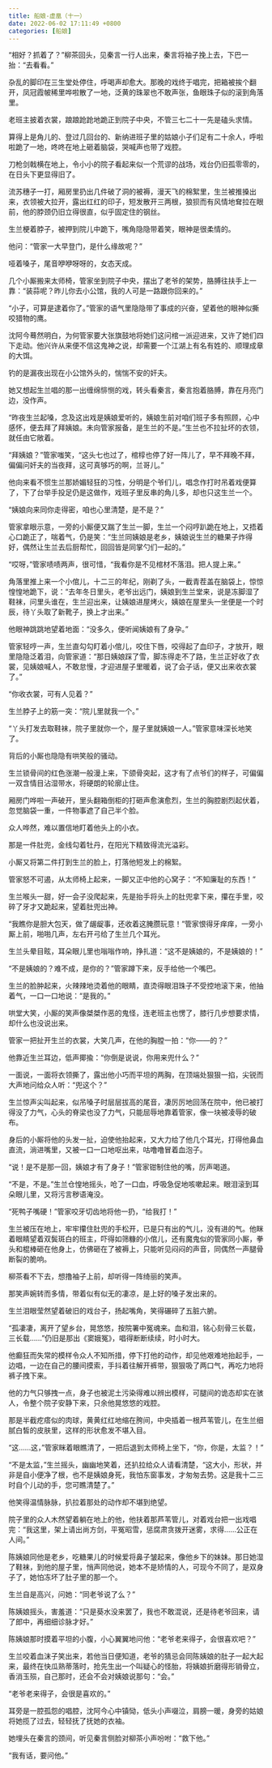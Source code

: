```yaml
---
title: 船娘-虚凰（十一）
date: 2022-06-02 17:11:49 +0800
categories: [船娘]
---
```


“相好？抓着了？”柳茶回头，见秦言一行人出来，秦言将袖子挽上去，下巴一抬：“去看看。”

杂乱的脚印在三生堂处停住，呼喝声却愈大。那晚的戏终于唱完，把箱被挨个翻开，凤冠霞帔稀里哗啦散了一地，泛黄的珠翠也不敢声张，鱼眼珠子似的滚到角落里。

老班主披着衣裳，踉踉跄跄地跪正到院子中央，不管三七二十一先是磕头求情。

算得上是角儿的、登过几回台的、新纳进班子里的姑娘小子们足有二十余人，呼啦啦跪了一地，咚咚在地上砸着脑袋，哭喊声也带了戏腔。

刀枪剑戟横在地上，令小小的院子看起来似一个荒谬的战场，戏台仍旧孤零零的，在日头下更显得旧了。

流苏穗子一打，厢房里扔出几件破了洞的被褥，漫天飞的棉絮里，生兰被推搡出来，衣领被大拉开，露出红红的印子，短发散开三两根，狼狈而有风情地耷拉在眼前，他的脖颈仍旧立得很直，似乎固定住的钢丝。

生兰梗着脖子，被押到院儿中跪下，嘴角隐隐带着笑，眼神是很柔情的。

他问：“管家一大早登门，是什么缘故呢？”

哑着嗓子，尾音咿咿呀呀的，女态天成。

几个小厮搬来太师椅，管家坐到院子中央，摆出了老爷的架势，胳膊往扶手上一靠：“装蒜呢？昨儿你去小公馆，我的人可是一路跟你回来的。”

“小子，可算是逮着你了。”管家的语气里隐隐带了事成的兴奋，望着他的眼神似撕咬猎物的鹰。

沈阿今蓦然明白，为何管家要大张旗鼓地将她们这问棺一派迎进来，又许了她们四下走动。他兴许从来便不信这鬼神之说，却需要一个江湖上有名有姓的、顺理成章的大饵。

钓的是漏夜出现在小公馆外头的，惴惴不安的奸夫。

她又想起生兰唱的那一出缠绵悱恻的戏，转头看秦言，秦言抱着胳膊，靠在月亮门边，没作声。

“昨夜生兰起嗓，念及这出戏是姨娘爱听的，姨娘生前对咱们班子多有照顾，心中感怀，便去拜了拜姨娘。未向管家报备，是生兰的不是。”生兰也不拉扯坏的衣领，就任由它敞着。

“拜姨娘？”管家嗤笑，“这头七也过了，棺椁也停了好一阵儿了，早不拜晚不拜，偏偏问奸夫的当夜拜，这可真够巧的啊，兰哥儿。”

他向来看不惯生兰那娇媚轻狂的习性，分明是个爷们儿，唱念作打时吊着戏便算了，下了台举手投足仍是这做作，戏班子里反串的角儿多，却也只这生兰一个。

“姨娘向来同你走得密，咱也心里清楚，是不是？”

管家拿眼示意，一旁的小厮便又踹了生兰一脚，生兰一个闷哼趴跪在地上，又捂着心口跪正了，喘着气，仍是笑：“生兰同姨娘是老乡，姨娘说生兰的糖果子炸得好，偶然让生兰去后厨帮忙，回回皆是同掌勺们一起的。”

“哎呀，”管家啧啧两声，很可惜，“我看你是不见棺材不落泪。把人提上来。”

角落里推上来一个小倌儿，十二三的年纪，刚剃了头，一截青茬盖在脑袋上，惊惊惶惶地跪下，说：“去年冬日里头，老爷出远门，姨娘到生兰堂来，说是冻脚湿了鞋袜，问里头谁在，生兰迎出来，让姨娘进屋烤火，姨娘在屋里头一坐便是一个时辰，待丫头取了新靴子，换上才出来。”

他眼神跳跳地望着地面：“没多久，便听闻姨娘有了身孕。”

管家轻哼一声，生兰直勾勾盯着小倌儿，咬住下唇，咬得起了血印子，才放开，眼里隐隐泛着泪，向管家道：“那日姨娘踩了雪，脚冻得走不了路，生兰正好收了衣裳，见姨娘喊人，不敢怠慢，才迎进屋子里暖着，说了会子话，便又出来收衣裳了。”

“你收衣裳，可有人见着？”

生兰脖子上的筋一突：“院儿里就我一个。”

“丫头打发去取鞋袜，院子里就你一个，屋子里就姨娘一人。”管家意味深长地笑了。

背后的小厮也隐隐有哄笑般的骚动。

生兰锁骨间的红色涨潮一般漫上来，下颌骨突起，这才有了点爷们的样子，可偏偏一双含情目沾湿带水，将硬朗的轮廓止住。

厢房门哗啦一声破开，里头翻箱倒柜的打砸声愈演愈烈，生兰的胸腔剧烈起伏着，忽觉脑袋一重，一件物事遮了自己半个脸。

众人哗然，难以置信地盯着他头上的小衣。

那是一件肚兜，金线勾着牡丹，在阳光下精致得流光溢彩。

小厮又将第二件打到生兰的脸上，打落他短发上的棉絮。

管家怒不可遏，从太师椅上起来，一脚又正中他的心窝子：“不知廉耻的东西！”

生兰喉头一甜，好一会子没爬起来，先是抬手将头上的肚兜拿下来，攥在手里，咬碎了牙才又跪起来，望着肚兜出神。

“我瞧你是胆大包天，做了龌龊事，还收着这腌臜玩意！”管家恨得牙痒痒，一旁小厮上前，啪啪几声，左右开弓给了生兰几个耳光。

生兰头晕目眩，耳朵眼儿里也嗡嗡作响，挣扎道：“这不是姨娘的，不是姨娘的！”

“不是姨娘的？难不成，是你的？”管家蹲下来，反手给他一个嘴巴。

生兰的脸肿起来，火辣辣地烫着他的眼睛，直烫得眼泪珠子不受控地滚下来，他抽着气，一口一口地说：“是我的。”

哄堂大笑，小厮的笑声像桀桀作恶的鬼怪，连老班主也愣了，膝行几步想要求情，却什么也没说出来。

管家一把扯开生兰的衣裳，大笑几声，在他的胸膛一拍：“你——的？”

他靠近生兰耳边，低声揶揄：“你倒是说说，你用来兜什么？”

一面说，一面将衣领撕了，露出他小巧而平坦的两胸，在顶端处狠狠一掐，尖锐而大声地问给众人听：“兜这个？”

生兰惊声尖叫起来，似吊嗓子时层层拔高的尾音，凄厉厉地回荡在院中，他已被打得没了力气，心头的脊梁也没了力气，只能屈辱地靠着管家，像一块被凌辱的破布。

身后的小厮将他的头发一扯，迫使他抬起来，又大力给了他几个耳光，打得他鼻血直流，淌进嘴里，又被一口一口地呕出来，咕噜噜冒着血泡子。

“说！是不是那一回，姨娘才有了身子！”管家钳制住他的嘴，厉声喝道。

“不是，不是。”生兰仓惶地摇头，呛了一口血，呼吸急促地咳嗽起来。眼泪滚到耳朵眼儿里，又将污言秽语淹没。

“死鸭子嘴硬！”管家咬牙切齿地将他一扔，“给我打！”

生兰被压在地上，牢牢攥住肚兜的手松开，已是只有出的气儿，没有进的气。他眯着眼睛望着双鬓斑白的班主，吓得如筛糠的小倌儿，还有魔鬼似的管家同小厮，拳头和棍棒砸在他身上，仿佛砸在了被褥上，只能听见闷闷的声音，同偶然一声腿骨断裂的脆响。

柳茶看不下去，想撸袖子上前，却听得一阵绮丽的笑声。

那笑声婉转而多情，带着似有似无的凄凉，是上好的嗓子发出来的。

生兰泪眼莹然望着破旧的戏台子，扬起嘴角，笑得碾碎了五脏六腑。

“孤凄凄，离开了望乡台，晃悠悠，按院署中冤魂来。血和泪，铭心刻骨三长载，三长载……”仍旧是那出《窦娥冤》，唱得断断续续，时小时大。

他癫狂而失常的模样令众人不知所措，停下打他的动作，却见他艰难地抬起手，一边唱，一边在自己的腰间摸索，手抖着往解开裤带，狠狠吸了两口气，再吃力地将裤子拽下来。

他的力气只够拽一点，身子也被泥土污染得难以辨出模样，可腿间的诡态却实在骇人，令整个院子安静下来，只余他晃悠悠的戏腔。

那是半截疙瘩似的肉球，黄黄红红地缩在胯间，中央插着一根芦苇管儿，在生兰细腻白皙的皮肤里，这样的形状愈发不堪入目。

“这……这，”管家眯着眼瞧清了，一把后退到太师椅上坐下，“你，你是，太监？！”

“不是太监，”生兰摇头，幽幽地笑着，还扒拉给众人请看清楚，“这大小，形状，并非是自小便净了根，也不是姨娘身死，我怕东窗事发，才匆匆去势。这是我十二三时自个儿动的手，您可瞧清楚了。”

他笑得温情脉脉，扒拉着那处的动作却不堪到绝望。

院子里的众人木然望着躺在地上的他，他扶着那芦苇管儿，对着戏台把一出戏唱完：“我这里，架上请出尚方剑，平冤昭雪，惩腐肃贪拨开迷雾，求得……公正在人间。”

陈姨娘同他是老乡，吃糖果儿的时候爱将鼻子皱起来，像他乡下的妹妹。那日她湿了鞋袜，到他的屋子里，悄声同他说，她本不是矫情的人，可现今不同了，是双身子了，她怕冻坏了肚子里的那一个。

生兰自是高兴，问她：“同老爷说了么？”

陈姨娘摇头，害羞道：“只是葵水没来罢了，我也不敢混说，还是待老爷回来，请了郎中，再细细诊脉才好。”

陈姨娘那时摸着平坦的小腹，小心翼翼地问他：“老爷老来得子，会很喜欢吧？”

生兰咬着血沫子笑出来，若他当日便知道，老爷的猜忌会同陈姨娘的肚子一起大起来，最终在快瓜熟蒂落时，抢先生出一个叫疑心的怪胎，将姨娘折磨得形销骨立，香消玉殒，自己那时，还会不会对姨娘说那句：“会。”

“老爷老来得子，会很是喜欢的。”

耳旁是一腔孤怨的唱腔，沈阿今心中镇恸，低头小声啜泣，肩膀一暖，身旁的姑娘将她揽了过去，轻轻抚了抚她的衣袖。

她埋头在秦言的颈间，听见秦言侧脸对柳茶小声吩咐：“救下他。”

“我有话，要问他。”

